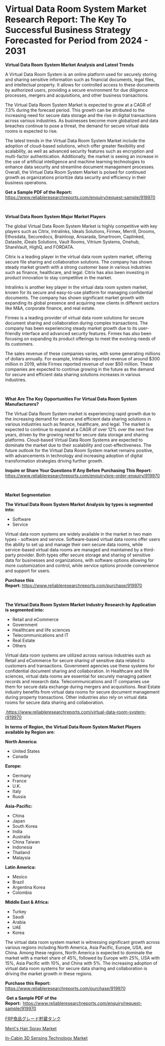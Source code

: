 <p><h1>Virtual Data Room System Market Research Report: The Key To Successful Business Strategy Forecasted for Period from 2024 - 2031</h1></p><p><strong>Virtual Data Room System Market Analysis and Latest Trends</strong></p>
<p><p>A Virtual Data Room System is an online platform used for securely storing and sharing sensitive information such as financial documents, legal files, and intellectual property. It allows for controlled access to these documents by authorized users, providing a secure environment for due diligence processes, mergers and acquisitions, and other business transactions.</p><p>The Virtual Data Room System Market is expected to grow at a CAGR of 7.3% during the forecast period. This growth can be attributed to the increasing need for secure data storage and the rise in digital transactions across various industries. As businesses become more globalized and data breaches continue to pose a threat, the demand for secure virtual data rooms is expected to rise.</p><p>The latest trends in the Virtual Data Room System Market include the adoption of cloud-based solutions, which offer greater flexibility and scalability, as well as advanced security features such as encryption and multi-factor authentication. Additionally, the market is seeing an increase in the use of artificial intelligence and machine learning technologies to enhance data security and streamline document management processes. Overall, the Virtual Data Room System Market is poised for continued growth as organizations prioritize data security and efficiency in their business operations.</p></p>
<p><strong>Get a Sample PDF of the Report:&nbsp;</strong> <a href="https://www.reliableresearchreports.com/enquiry/request-sample/919970">https://www.reliableresearchreports.com/enquiry/request-sample/919970</a></p>
<p>&nbsp;</p>
<p><strong>Virtual Data Room System Major Market Players</strong></p>
<p><p>The global Virtual Data Room System Market is highly competitive with key players such as Citrix, Intralinks, Ideals Solutions, Firmex, Merrill, Drooms, Ethosdata, Securedocs, Brainloop, Ansarada, Smartroom, Caplinked, Datasite, iDeals Solutions, Vault Rooms, Vitrium Systems, Onehub, ShareVault, HighQ, and FORDATA. </p><p>Citrix is a leading player in the virtual data room system market, offering secure file sharing and collaboration solutions. The company has shown steady market growth with a strong customer base in various industries such as finance, healthcare, and legal. Citrix has also been investing in product innovation to stay competitive in the market.</p><p>Intralinks is another key player in the virtual data room system market, known for its secure and easy-to-use platform for managing confidential documents. The company has shown significant market growth with expanding its global presence and acquiring new clients in different sectors like M&A, corporate finance, and real estate.</p><p>Firmex is a leading provider of virtual data room solutions for secure document sharing and collaboration during complex transactions. The company has been experiencing steady market growth due to its user-friendly interface and advanced security features. Firmex has also been focusing on expanding its product offerings to meet the evolving needs of its customers.</p><p>The sales revenue of these companies varies, with some generating millions of dollars annually. For example, Intralinks reported revenue of around $300 million in 2019, while Firmex reported revenue of over $50 million. These companies are expected to continue growing in the future as the demand for secure and efficient data sharing solutions increases in various industries.</p></p>
<p>&nbsp;</p>
<p><strong>What Are The Key Opportunities For Virtual Data Room System Manufacturers?</strong></p>
<p><p>The Virtual Data Room System market is experiencing rapid growth due to the increasing demand for secure and efficient data sharing solutions in various industries such as finance, healthcare, and legal. The market is expected to continue to expand at a CAGR of over 12% over the next five years, driven by the growing need for secure data storage and sharing platforms. Cloud-based Virtual Data Room Systems are expected to dominate the market due to their scalability and cost-effectiveness. The future outlook for the Virtual Data Room System market remains positive, with advancements in technology and increasing adoption of digital transformation strategies driving further growth.</p></p>
<p><strong>Inquire or Share Your Questions If Any Before Purchasing This Report:</strong> <a href="https://www.reliableresearchreports.com/enquiry/pre-order-enquiry/919970">https://www.reliableresearchreports.com/enquiry/pre-order-enquiry/919970</a></p>
<p>&nbsp;</p>
<p><strong>Market Segmentation</strong></p>
<p><strong>The Virtual Data Room System Market Analysis by types is segmented into:</strong></p>
<p><ul><li>Software</li><li>Service</li></ul></p>
<p><p>Virtual data room systems are widely available in the market in two main types - software and service. Software-based virtual data rooms offer users the ability to set up and manage their own secure data rooms, while service-based virtual data rooms are managed and maintained by a third-party provider. Both types offer secure storage and sharing of sensitive data for businesses and organizations, with software options allowing for more customization and control, while service options provide convenience and support for users.</p></p>
<p><strong>Purchase this Report:&nbsp;</strong><a href="https://www.reliableresearchreports.com/purchase/919970">https://www.reliableresearchreports.com/purchase/919970</a></p>
<p>&nbsp;</p>
<p><strong>The Virtual Data Room System Market Industry Research by Application is segmented into:</strong></p>
<p><ul><li>Retail and eCommerce</li><li>Government</li><li>Healthcare and life sciences</li><li>Telecommunications and IT</li><li>Real Estate</li><li>Others</li></ul></p>
<p><p>Virtual data room systems are utilized across various industries such as Retail and eCommerce for secure sharing of sensitive data related to customers and transactions. Government agencies use these systems for confidential document sharing and collaboration. In Healthcare and life sciences, virtual data rooms are essential for securely managing patient records and research data. Telecommunications and IT companies use them for secure data exchange during mergers and acquisitions. Real Estate industry benefits from virtual data rooms for secure document management during property transactions. Other industries also rely on virtual data rooms for secure data sharing and collaboration.</p></p>
<p><a href="https://www.reliableresearchreports.com/virtual-data-room-system-r919970">&nbsp;https://www.reliableresearchreports.com/virtual-data-room-system-r919970</a></p>
<p><strong>In terms of Region, the Virtual Data Room System Market Players available by Region are:</strong></p>
<p>
    <p> <strong> North America: </strong>
        <ul>
            <li>United States</li>
            <li>Canada</li>
        </ul>
        </p> 
    <p> <strong> Europe: </strong>
        <ul>
            <li>Germany</li>
            <li>France</li>
            <li>U.K.</li>
            <li>Italy</li>
            <li>Russia</li>
        </ul>
        </p> 
    <p> <strong> Asia-Pacific: </strong>
        <ul>
            <li>China</li>
            <li>Japan</li>
            <li>South Korea</li>
            <li>India</li>
            <li>Australia</li>
            <li>China Taiwan</li>
            <li>Indonesia</li>
            <li>Thailand</li>
            <li>Malaysia</li>
        </ul>
        </p> 
    <p> <strong> Latin America: </strong>
        <ul>
            <li>Mexico</li>
            <li>Brazil</li>
            <li>Argentina Korea</li>
            <li>Colombia</li>
        </ul>
        </p> 
    <p> <strong> Middle East & Africa: </strong>
        <ul>
            <li>Turkey</li>
            <li>Saudi</li>
            <li>Arabia</li>
            <li>UAE</li>
            <li>Korea</li>
        </ul>
    </p>
    </p>
<p><p>The virtual data room system market is witnessing significant growth across various regions including North America, Asia Pacific, Europe, USA, and China. Among these regions, North America is expected to dominate the market with a market share of 45%, followed by Europe with 25%, USA with 15%, Asia Pacific with 10%, and China with 5%. The increasing adoption of virtual data room systems for secure data sharing and collaboration is driving the market growth in these regions.</p></p>
<p><strong>Purchase this Report: </strong><a href="https://www.reliableresearchreports.com/purchase/919970">https://www.reliableresearchreports.com/purchase/919970</a></p>
<p>&nbsp;<strong>Get a Sample PDF of the Report:&nbsp;&nbsp;</strong><a href="https://www.reliableresearchreports.com/enquiry/request-sample/919970">https://www.reliableresearchreports.com/enquiry/request-sample/919970</a></p>
<p><strong></strong></p>
<p><p><a href="https://github.com/CloydAbbott2023/Market-Research-Report-List-2/blob/main/1464936175595.md">FRP食品グレード貯蔵タンク</a></p><p><a href="https://www.linkedin.com/pulse/mens-hair-spray-market-size-growth-trends-statistics-amp-forecasts-snjde?trackingId=AAPAovlVg0p6mCVVV7Es5g%3D%3D">Men\'s Hair Spray Market</a></p><p><a href="https://www.linkedin.com/pulse/global-in-cabin-3d-sensing-technology-market-product-type-application-oxyse?trackingId=CRZUrwdDOg4qC2TrSrcH9g%3D%3D">In-Cabin 3D Sensing Technology Market</a></p></p>